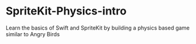 # SpriteKit-Physics-intro
Learn the basics of Swift and SpriteKit by building a physics based game similar to Angry Birds
